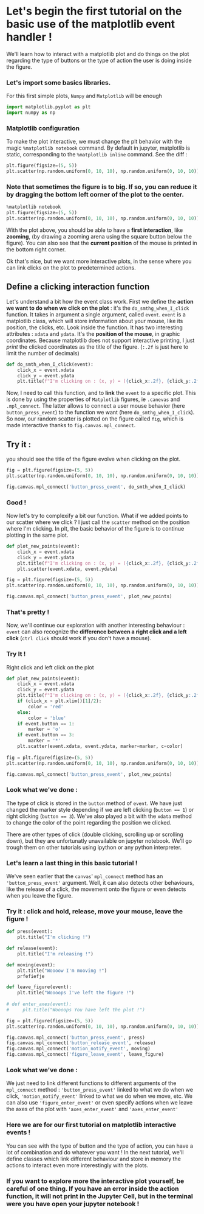 # Let's begin the first tutorial on the basic use of the matplotlib event handler !
We'll learn how to interact with a matplotlib plot and do things on the plot regarding the type of buttons or the type of action the user is doing inside the figure.

### Let's import some basics libraries. 
For this first simple plots, $\texttt{Numpy}$ and $\texttt{Matplotlib}$ will be enough


```python
import matplotlib.pyplot as plt
import numpy as np
```

### Matplotlib configuration
To make the plot interactive, we must change the plt behavior with the magic `%matplotlib notebook` command. By default in jupyter, matplotlib is static, corresponding to the `%matplotlib inline` command. See the diff :


```python
plt.figure(figsize=(5, 5))
plt.scatter(np.random.uniform(0, 10, 10), np.random.uniform(0, 10, 10))
```

### Note that sometimes the figure is to big. If so, you can reduce it by dragging the bottom left corner of the plot to the center.


```python
%matplotlib notebook
plt.figure(figsize=(5, 5))
plt.scatter(np.random.uniform(0, 10, 10), np.random.uniform(0, 10, 10));
```

With the plot above, you should be able to have a **first interaction**, like **zooming**, (by drawing a zooming arena using the square button below the figure). You can also see that the **current position** of the mouse is printed in the bottom right corner.

Ok that's nice, but we want more interactive plots, in the sense where you can link clicks on the plot to predetermined actions.

## Define a clicking interaction function
Let's understand a bit how the event class work. First we define the **action we want to do when we click on the plot** : it's the `do_smthg_when_I_click` function. It takes in argument a single argument, called `event`. `event` is a matplotlib class, which will store information about your mouse, like its position, the clicks, etc. Look inside the function. It has two interesting attributes : `xdata` and `ydata`. It's the **position of the mouse**, in graphic coordinates. Because matplotlib does not support interactive printing, I just *print* the clicked coordinates as the title of the figure. (`:.2f` is just here to limit the number of decimals)


```python
def do_smth_when_I_click(event):
    click_x = event.xdata
    click_y = event.ydata
    plt.title(f"I'm clicking on : (x, y) = ({click_x:.2f}, {click_y:.2f})")
```

Now, I need to call this function, and to **link** the `event` to a specific plot. This is done by using the properties of $\texttt{Matplotlib}$ figures, ie `.canevas` and `.mpl_connect`. The latter allows to connect a user mouse behavior (here `button_press_event`) to the function we want (here `do_smthg_when_I_click`).
So now, our random scatter is plotted on the figure called `fig`, which is made interactive thanks to `fig.canvas.mpl_connect`.
## Try it : 
you should see the title of the figure evolve when clicking on the plot.


```python
fig = plt.figure(figsize=(5, 5))
plt.scatter(np.random.uniform(0, 10, 10), np.random.uniform(0, 10, 10))

fig.canvas.mpl_connect('button_press_event', do_smth_when_I_click)
```

### Good !
Now let's try to complexify a bit our function. What if we added points to our scatter where we click ? I just call the `scatter` method on the position where I'm clicking. In plt, the basic behavior of the figure is to continue plotting in the same plot.


```python
def plot_new_points(event):
    click_x = event.xdata
    click_y = event.ydata
    plt.title(f"I'm clicking on : (x, y) = ({click_x:.2f}, {click_y:.2f})")
    plt.scatter(event.xdata, event.ydata)
```


```python
fig = plt.figure(figsize=(5, 5))
plt.scatter(np.random.uniform(0, 10, 10), np.random.uniform(0, 10, 10))

fig.canvas.mpl_connect('button_press_event', plot_new_points)

```

### That's pretty ! 

Now, we'll continue our exploration with another interesting behaviour : `event` can also recognize the **difference between a right click and a left click** (`ctrl click` should work if you don't have a mouse).
### Try It ! 
Right click and left click on the plot


```python
def plot_new_points(event):
    click_x = event.xdata
    click_y = event.ydata
    plt.title(f"I'm clicking on : (x, y) = ({click_x:.2f}, {click_y:.2f})")
    if (click_x > plt.xlim()[1]/2):
        color = 'red'
    else:
        color = 'blue'
    if event.button == 1:
        marker = 'o'
    if event.button == 3:
        marker = '*'
    plt.scatter(event.xdata, event.ydata, marker=marker, c=color)
    
fig = plt.figure(figsize=(5, 5))
plt.scatter(np.random.uniform(0, 10, 10), np.random.uniform(0, 10, 10))

fig.canvas.mpl_connect('button_press_event', plot_new_points)

```

### Look what we've done : 
The type of click is stored in the `button` method of `event`. We have just changed the marker style depending if we are left clicking (`button == 1`) or right clicking (`button == 3`). We've also played a bit with the `xdata` method to change the color of the point regarding the position we clicked.

There are other types of click (double clicking, scrolling up or scrolling down), but they are unfortunatly unavailable on jupyter notebook. We'll go trough them on other tutorials using ipython or any python interpreter.

### Let's learn a last thing in this basic tutorial !
We've seen earlier that the `canvas`' `mpl_connect` method has an `'button_press_event'` argument. Well, it can also detects other behaviours, like the release of a click, the movement onto the figure or even detects when you leave the figure.
### Try it : click and hold, release, move your mouse, leave the figure !


```python
def press(event):
    plt.title("I'm clicking !")

def release(event):    
    plt.title("I'm releasing !")

def moving(event):    
    plt.title("Woooow I'm mooving !")
    prfefiefje

def leave_figure(event):    
    plt.title("Woooops I've left the figure !")
    
# def enter_axes(event):    
#     plt.title("Woooops You have left the plot !")

fig = plt.figure(figsize=(5, 5))
plt.scatter(np.random.uniform(0, 10, 10), np.random.uniform(0, 10, 10))

fig.canvas.mpl_connect('button_press_event', press)
fig.canvas.mpl_connect('button_release_event', release)
fig.canvas.mpl_connect('motion_notify_event', moving)
fig.canvas.mpl_connect('figure_leave_event', leave_figure)
```

### Look what we've done : 
We just need to link different functions to different arguments of the `mpl_connect` method : `'button_press_event'` linked to what we do when we click, `'motion_notify_event'` linked to what we do when we move, etc.
We can also use `'figure_enter_event'` or even specify actions when we leave the axes of the plot with `'axes_enter_event'` and `'axes_enter_event'`

### Here we are for our first tutorial on matplotlib interactive events !
You can see with the type of button and the type of action, you can have a lot of combination and do whatever you want !
In the next tutorial, we'll define classes which link different behaviour and store in memory the actions to interact even more interestingly with the plots.

### If you want to explore more the interactive plot yourself, be careful of one thing. If you have an error inside the action function, it will not print in the Jupyter Cell, but in the terminal were you have open your jupyter notebook !


```python

```
